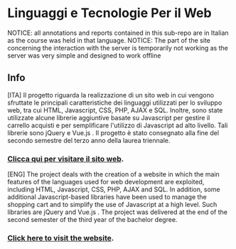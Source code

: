# Linguaggi e Tecnologie Per il Web
NOTICE: all annotations and reports contained in this sub-repo are in Italian as the course was held in that language.
NOTICE: The part of the site concerning the interaction with the server is temporarily not working as the server was very simple and designed to work offline

## Info
[ITA] Il progetto riguarda la realizzazione di un sito web in cui vengono sfruttate le principali caratteristiche dei linguaggi utilizzati per lo sviluppo web, tra cui HTML, Javascript, CSS, PHP, AJAX e SQL. Inoltre, sono state utilizzate alcune librerie aggiuntive basate su Javascript per gestire il carrello acquisti e per semplificare l'utilizzo di Javascript ad alto livello. Tali librerie sono jQuery e Vue.js . Il progetto è stato consegnato alla fine del secondo semestre del terzo anno della laurea triennale.

### [Clicca qui per visitare il sito web](https://lucpol98.github.io/university_projects/Bachelor%20Degree/Linguaggi%20e%20Tecnologie%20Per%20il%20Web/home.html).


[ENG] The project deals with the creation of a website in which the main features of the languages used for web development are exploited, including HTML, Javascript, CSS, PHP, AJAX and SQL. In addition, some additional Javascript-based libraries have been used to manage the shopping cart and to simplify the use of Javascript at a high level. Such libraries are jQuery and Vue.js . The project was delivered at the end of the second semester of the third year of the bachelor degree.

### [Click here to visit the website](https://lucpol98.github.io/university_projects/Bachelor%20Degree/Linguaggi%20e%20Tecnologie%20Per%20il%20Web/home.html).
